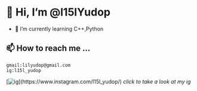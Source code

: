 # 👋 Hi, I’m @l15lYudop
- 🌱 I’m currently learning C++,Python
## 📫 How to reach me ...
    gmail:lilyudop@gmail.com
    ig:l15l_yudop
[![ig](https://upload.wikimedia.org/wikipedia/commons/thumb/e/e7/Instagram_logo_2016.svg/1024px-Instagram_logo_2016.svg.png"ig")](https://www.instagram.com/l15l_yudop/)
 *click to take a look at my ig*
<!---
l15lYudop/l15lYudop is a ✨ special ✨ repository because its `README.md` (this file) appears on your GitHub profile.
You can click the Preview link to take a look at your changes.
--->
